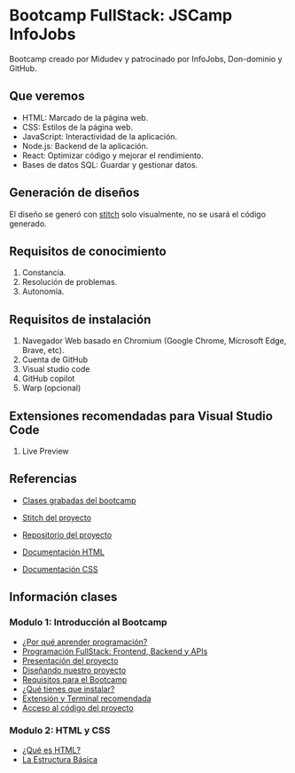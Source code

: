 # Bootcamp FullStack: JSCamp InfoJobs

Bootcamp creado por Midudev y patrocinado por InfoJobs, Don-dominio y GitHub.

## Que veremos
- HTML: Marcado de la página web.
- CSS: Estilos de la página web.
- JavaScript: Interactividad de la aplicación.
- Node.js: Backend de la aplicación.
- React: Optimizar código y mejorar el rendimiento.
- Bases de datos SQL: Guardar y gestionar datos.

## Generación de diseños

El diseño se generó con [stitch](https://stitch.withgoogle.com) solo visualmente, no se usará el código generado.

## Requisitos de conocimiento

1. Constancia.
2. Resolución de problemas.
3. Autonomía.

## Requisitos de instalación

1. Navegador Web basado en Chromium (Google Chrome, Microsoft Edge, Brave, etc).
2. Cuenta de GitHub
3. Visual studio code
4. GitHub copilot
5. Warp (opcional)

## Extensiones recomendadas para Visual Studio Code

1. Live Preview


## Referencias

- [Clases grabadas del bootcamp](https://www.jscamp.dev)
- [Stitch del proyecto](https://stitch.withgoogle.com/projects/7508115667617706440)
- [Repositorio del proyecto](https://github.com/midudev/jscamp)

- [Documentación HTML](https://developer.mozilla.org/es/docs/Web/HTML)
- [Documentación CSS](https://developer.mozilla.org/es/docs/Web/CSS)

## Información clases

### Modulo 1: Introducción al Bootcamp
- [¿Por qué aprender programación?](./informacion/modulo_01/class_01.md)
- [Programación FullStack: Frontend, Backend y APIs](./informacion/modulo_01/class_02.md)
- [Presentación del proyecto](./informacion/modulo_01/class_03.md)
- [Diseñando nuestro proyecto](./informacion/modulo_01/class_04.md)
- [Requisitos para el Bootcamp](./informacion/modulo_01/class_05.md)
- [¿Qué tienes que instalar?](./informacion/modulo_01/class_06.md)
- [Extensión y Terminal recomendada](./informacion/modulo_01/class_07.md)
- [Acceso al código del proyecto](./informacion/modulo_01/class_08.md)

### Modulo 2: HTML y CSS
- [¿Qué es HTML?](./informacion/modulo_02/class_01.md)
- [La Estructura Básica](./informacion/modulo_02/class_02.md)